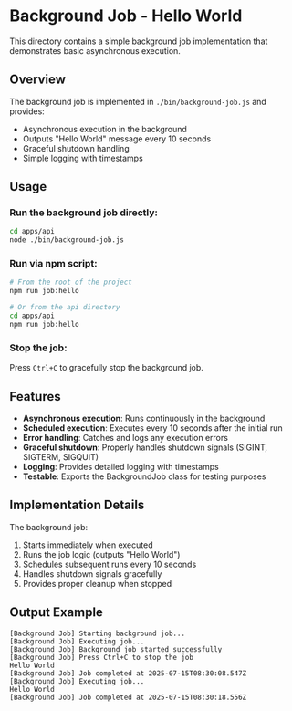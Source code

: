 # Background Job - Hello World

This directory contains a simple background job implementation that demonstrates basic asynchronous execution.

## Overview

The background job is implemented in `./bin/background-job.js` and provides:
- Asynchronous execution in the background
- Outputs "Hello World" message every 10 seconds
- Graceful shutdown handling
- Simple logging with timestamps

## Usage

### Run the background job directly:
```bash
cd apps/api
node ./bin/background-job.js
```

### Run via npm script:
```bash
# From the root of the project
npm run job:hello

# Or from the api directory
cd apps/api
npm run job:hello
```

### Stop the job:
Press `Ctrl+C` to gracefully stop the background job.

## Features

- **Asynchronous execution**: Runs continuously in the background
- **Scheduled execution**: Executes every 10 seconds after the initial run
- **Error handling**: Catches and logs any execution errors
- **Graceful shutdown**: Properly handles shutdown signals (SIGINT, SIGTERM, SIGQUIT)
- **Logging**: Provides detailed logging with timestamps
- **Testable**: Exports the BackgroundJob class for testing purposes

## Implementation Details

The background job:
1. Starts immediately when executed
2. Runs the job logic (outputs "Hello World")
3. Schedules subsequent runs every 10 seconds
4. Handles shutdown signals gracefully
5. Provides proper cleanup when stopped

## Output Example

```
[Background Job] Starting background job...
[Background Job] Executing job...
[Background Job] Background job started successfully
[Background Job] Press Ctrl+C to stop the job
Hello World
[Background Job] Job completed at 2025-07-15T08:30:08.547Z
[Background Job] Executing job...
Hello World
[Background Job] Job completed at 2025-07-15T08:30:18.556Z
```